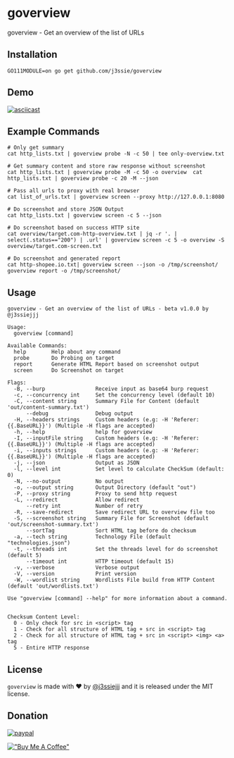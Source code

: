 goverview
=========
goverview - Get an overview of the list of URLs

## Installation

```
GO111MODULE=on go get github.com/j3ssie/goverview
```

## Demo

[![asciicast](https://asciinema.org/a/432045.svg)](https://asciinema.org/a/432045)

## Example Commands

```shell
# Only get summary
cat http_lists.txt | goverview probe -N -c 50 | tee only-overview.txt

# Get summary content and store raw response without screenshot
cat http_lists.txt | goverview probe -M -c 50 -o overview  cat http_lists.txt | goverview probe -c 20 -M --json

# Pass all urls to proxy with real browser
cat list_of_urls.txt | goverview screen --proxy http://127.0.0.1:8080

# Do screenshot and store JSON Output
cat http_lists.txt | goverview screen -c 5 --json

# Do screenshot based on success HTTP site
cat overview/target.com-http-overview.txt | jq -r '. | select(.status=="200") | .url' | goverview screen -c 5 -o overview -S overview/target.com-screen.txt

# Do screenshot and generated report
cat http-shopee.io.txt| goverview screen --json -o /tmp/screenshot/
goverview report -o /tmp/screenshot/

```

## Usage

```shell
goverview - Get an overview of the list of URLs - beta v1.0.0 by @j3ssiejjj

Usage:
  goverview [command]

Available Commands:
  help        Help about any command
  probe       Do Probing on target
  report      Generate HTML Report based on screenshot output
  screen      Do Screenshot on target

Flags:
  -B, --burp                Receive input as base64 burp request
  -c, --concurrency int     Set the concurrency level (default 10)
  -C, --content string      Summary File for Content (default 'out/content-summary.txt')
      --debug               Debug output
  -H, --headers strings     Custom headers (e.g: -H 'Referer: {{.BaseURL}}') (Multiple -H flags are accepted)
  -h, --help                help for goverview
  -I, --inputFile string    Custom headers (e.g: -H 'Referer: {{.BaseURL}}') (Multiple -H flags are accepted)
  -i, --inputs strings      Custom headers (e.g: -H 'Referer: {{.BaseURL}}') (Multiple -H flags are accepted)
  -j, --json                Output as JSON
  -l, --level int           Set level to calculate CheckSum (default: 0)
  -N, --no-output           No output
  -o, --output string       Output Directory (default "out")
  -P, --proxy string        Proxy to send http request
  -L, --redirect            Allow redirect
      --retry int           Number of retry
  -R, --save-redirect       Save redirect URL to overview file too
  -S, --screenshot string   Summary File for Screenshot (default 'out/screenshot-summary.txt')
      --sortTag             Sort HTML tag before do checksum
  -a, --tech string         Technology File (default "technologies.json")
  -t, --threads int         Set the threads level for do screenshot (default 5)
      --timeout int         HTTP timeout (default 15)
  -v, --verbose             Verbose output
  -V, --version             Print version
  -W, --wordlist string     Wordlists File build from HTTP Content (default 'out/wordlists.txt')

Use "goverview [command] --help" for more information about a command.


Checksum Content Level:
  0 - Only check for src in <script> tag
  1 - Check for all structure of HTML tag + src in <script> tag
  2 - Check for all structure of HTML tag + src in <script> <img> <a> tag
  5 - Entire HTTP response

```

## License

`goverview` is made with ♥ by [@j3ssiejjj](https://twitter.com/j3ssiejjj) and it is released under the MIT license.

## Donation

[![paypal](https://www.paypalobjects.com/en_US/i/btn/btn_donateCC_LG.gif)](https://paypal.me/j3ssiejjj)

[!["Buy Me A Coffee"](https://www.buymeacoffee.com/assets/img/custom_images/orange_img.png)](https://www.buymeacoffee.com/j3ssie)
